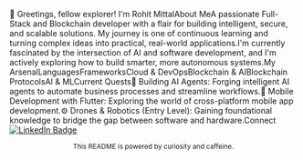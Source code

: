 🚀 Greetings, fellow explorer! I'm Rohit MittalAbout MeA passionate Full-Stack and Blockchain developer with a flair for building intelligent, secure, and scalable solutions. My journey is one of continuous learning and turning complex ideas into practical, real-world applications.I'm currently fascinated by the intersection of AI and software development, and I'm actively exploring how to build smarter, more autonomous systems.My ArsenalLanguagesFrameworksCloud & DevOpsBlockchain & AIBlockchain ProtocolsAI & MLCurrent Quests🤖 Building AI Agents: Forging intelligent AI agents to automate business processes and streamline workflows.📱 Mobile Development with Flutter: Exploring the world of cross-platform mobile app development.⚙️ Drones & Robotics (Entry Level): Gaining foundational knowledge to bridge the gap between software and hardware.Connect<a href="https://www.linkedin.com/in/iamrohitmittal"><img src="https://www.google.com/search?q=https://img.shields.io/badge/LinkedIn-0A66C2%3Fstyle%3Dfor-the-badge%26logo%3Dlinkedin%26logoColor%3Dwhite" alt="LinkedIn Badge"/></a><p align="center"><sub>This README is powered by curiosity and caffeine.</sub></p>
